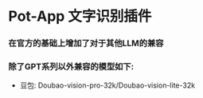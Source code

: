 # Pot-App 文字识别插件

### 在官方的基础上增加了对于其他LLM的兼容

### 除了GPT系列以外兼容的模型如下:
- 豆包: Doubao-vision-pro-32k/Doubao-vision-lite-32k

